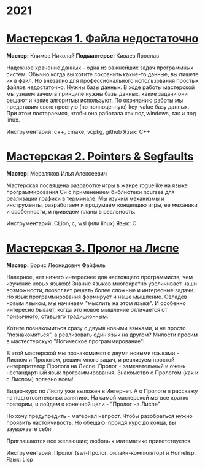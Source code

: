 # 2021
# [Мастерская 1. Файла недостаточно](https://github.com/ssyp-ru/ssyp21-ws01)

**Мастер:** Климов Николай
**Подмастерье:** Киваев Ярослав

Надежное хранение данных - одна из важнейших задач программных систем. Обычно когда вы хотите сохранить какие-то данные, вы пишете их в файл. Но внезапно для профессионального использования простых файлов недостаточно. Нужны базы данных.
В ходе работы мастерской мы узнаем зачем в принципе нужны базы данных, какие задачи они решают и какие алгоритмы используют. По окончанию работы мы представим свою простую (но полноценную) key-value базу данных. При этом постараемся, чтобы она работала как под windows, так и под linux.

Инструментарий: с++, cmake, vcpkg, github
Язык: С++

# [Мастерская 2. Pointers & Segfaults]()

**Мастер:** Мерзляков Илья Алексеевич

Мастерская посвящена разработке игры в жанре roguelike на языке программирования Си с применением библиотеки ncurses для реализации графики в терминале. Мы изучим механизмы и инструменты, разработаем и продумаем концепцию игры, ее механики и особенности, и приведем планы в реальность.

Инструментарий: CLion, c, wsl (или linux)
Язык: С

# [Мастерская 3. Пролог на Лиспе]()

**Мастер:** Борис Леонидович Файфель

Наверное, нет ничего интереснее для настоящего программиста, чем изучение новых языков! Знание языков многократно увеличивает наши возможности, позволяет решать более сложные и интересные задачи. Но язык программирования формирует и наше мышление. Овладев новым языком, мы начинаем "мыслить на этом языке". И особенно интересно бывает, когда это новое мышление отличается от привычного, ставшего традиционным.

Хотите познакомиться сразу с двумя новыми языками, и не просто "познакомиться", а реализовать один язык на другом? Милости просим в мастестерскую "Логическое программирование"!

В этой мастерской мы познакомимся с двумя новыми языками - Лиспом и Прологом, решим много задач, и реализуем простой интерпретатор Пролога на Лиспе. Пролог - замечательный и очень нестандартный язык программирования. Знакомство с Прологом (как и с Лиспом) полезно всем!

Видео-курс по Лиспу уже выложен в Интернет. А о Прологе я расскажу на подготовительных занятиях. На самой мастерской мы все кратко повторим, и пойдем к конечной цели - "Пролог на Лиспе"

Но хочу предупредить - материал непрост. Чтобы разобраться нужно проявить настойчивость. Но обещаю: пройдя курс до конца, вы зауважаете себя!

Приглашаются все желающие; любовь к математике приветствуется.

Инструментарий: Пролог (swi-Пролог, онлайн-компилятор) и Homelisp.
Язык: Lisp